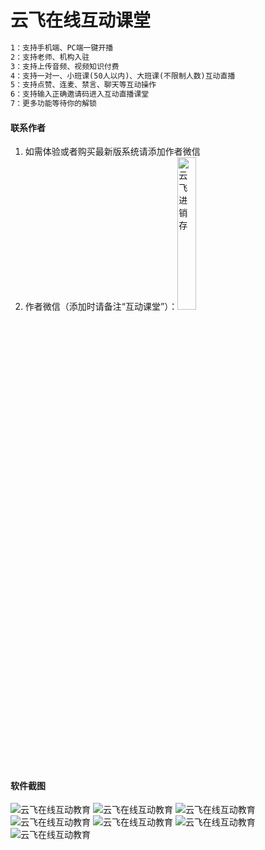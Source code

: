 # 云飞在线互动课堂

```html
1：支持手机端、PC端一键开播
2：支持老师、机构入驻
3：支持上传音频、视频知识付费
4：支持一对一、小班课(50人以内)、大班课(不限制人数)互动直播
5：支持点赞、连麦、禁言、聊天等互动操作
6：支持输入正确邀请码进入互动直播课堂
7：更多功能等待你的解锁
```

#### 联系作者

1.  如需体验或者购买最新版系统请添加作者微信
2.  作者微信（添加时请备注“互动课堂”）：<img src="https://gitee.com/jackieliu789/yunfei-jxc/raw/master/image/kefu.png" alt="云飞进销存" width="25%"/>

#### 软件截图

![云飞在线互动教育](https://gitee.com/jackieliu789/yunfei-course/raw/master/images/1.png)
![云飞在线互动教育](https://gitee.com/jackieliu789/yunfei-course/raw/master/images/2.png)
![云飞在线互动教育](https://gitee.com/jackieliu789/yunfei-course/raw/master/images/3.png)
![云飞在线互动教育](https://gitee.com/jackieliu789/yunfei-course/raw/master/images/4.jpg)
![云飞在线互动教育](https://gitee.com/jackieliu789/yunfei-course/raw/master/images/5.jpg)
![云飞在线互动教育](https://gitee.com/jackieliu789/yunfei-course/raw/master/images/6.jpg)
![云飞在线互动教育](https://gitee.com/jackieliu789/yunfei-course/raw/master/images/7.jpg)